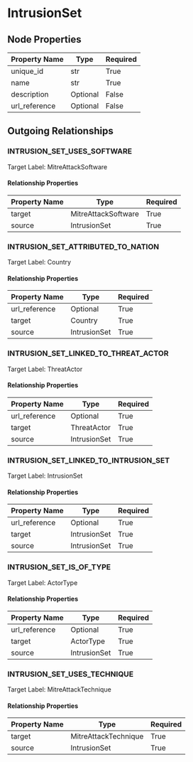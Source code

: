 
# IntrusionSet

## Node Properties

| Property Name | Type | Required |
| ------------- | ---- | -------- |
| unique_id | str | True |
| name | str | True |
| description | Optional | False |
| url_reference | Optional | False |



## Outgoing Relationships

### INTRUSION_SET_USES_SOFTWARE

Target Label: MitreAttackSoftware

#### Relationship Properties

| Property Name | Type | Required |
| ------------- | ---- | -------- |
| target | MitreAttackSoftware | True |
| source | IntrusionSet | True |


### INTRUSION_SET_ATTRIBUTED_TO_NATION

Target Label: Country

#### Relationship Properties

| Property Name | Type | Required |
| ------------- | ---- | -------- |
| url_reference | Optional | True |
| target | Country | True |
| source | IntrusionSet | True |


### INTRUSION_SET_LINKED_TO_THREAT_ACTOR

Target Label: ThreatActor

#### Relationship Properties

| Property Name | Type | Required |
| ------------- | ---- | -------- |
| url_reference | Optional | True |
| target | ThreatActor | True |
| source | IntrusionSet | True |


### INTRUSION_SET_LINKED_TO_INTRUSION_SET

Target Label: IntrusionSet

#### Relationship Properties

| Property Name | Type | Required |
| ------------- | ---- | -------- |
| url_reference | Optional | True |
| target | IntrusionSet | True |
| source | IntrusionSet | True |


### INTRUSION_SET_IS_OF_TYPE

Target Label: ActorType

#### Relationship Properties

| Property Name | Type | Required |
| ------------- | ---- | -------- |
| url_reference | Optional | True |
| target | ActorType | True |
| source | IntrusionSet | True |


### INTRUSION_SET_USES_TECHNIQUE

Target Label: MitreAttackTechnique

#### Relationship Properties

| Property Name | Type | Required |
| ------------- | ---- | -------- |
| target | MitreAttackTechnique | True |
| source | IntrusionSet | True |




